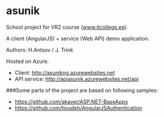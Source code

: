 # asunik
School project for VR2 course (www.itcollege.ee).

A client (AngularJS) + service (Web API) demo application. 

Authors: H.Antsov / J. Trink

Hosted on Azure:
* Client: http://asunikng.azurewebsites.net
* API service:  http://apiasunik.azurewebsites.net/api

###Some parts of the project are based on following samples:

* https://github.com/akaver/ASP.NET-BaseApps
* https://github.com/tjoudeh/AngularJSAuthentication
